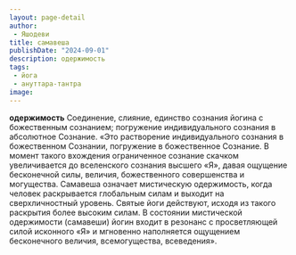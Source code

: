 ```yaml
---
layout: page-detail
author:
 - Яшодеви
title: самавеша
publishDate: "2024-09-01"
description: одержимость
tags:
 - йога
 - ануттара-тантра
image: 
---
```


__одержимость__
Соединение, слияние, единство сознания йогина с божественным сознанием; погружение индивидуального сознания в абсолютное Сознание.
 «Это растворение индивидуального сознания в божественном Сознании, погружение в божественное Сознание. В момент такого вхождения ограниченное сознание скачком увеличивается до вселенского сознания высшего «Я», давая ощущение бесконечной силы, величия, божественного совершенства и могущества. Самавеша означает мистическую одержимость, когда человек раскрывается глобальным силам и выходит на сверхличностный уровень. Святые йоги действуют, исходя из такого раскрытия более высоким силам. В состоянии мистической одержимости (самавеши) йогин входит в резонанс с просветляющей силой исконного «Я» и мгновенно наполняется ощущением бесконечного величия, всемогущества, всеведения».

